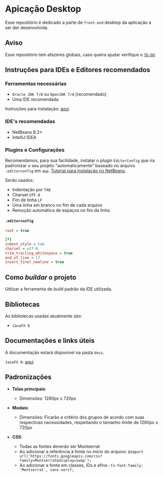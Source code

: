 # Apicação Desktop

Esse repositório é dedicado a parte de `front-end` desktop da aplicação a ser der desenvolvida.

## Aviso

Esse repositório tem afazeres globais, caso queira ajudar verifique o [`TO-DO`](TO-DO.md).

## Instruções para IDEs e Editores recomendados

### Ferramentas necessárias

- `Oracle JDK 7/8` ou `OpenJDK 7/8` [recomendado]
- Uma IDE recomendada

Instruções para instalação: [aqui](https://duckduckgo.com/)

### IDE's recomendadas

- NetBeans 8.2+
- IntelliJ IDEA

### Plugins e Configurações

Recomendamos, para sua facilidade, instalar o plugin `EditorConfig` que ira padronizar o seu projeto "automaticamente" baseado no arquivo `.editorconfig` em `app`. [Tutorial para instalação no NetBeans](https://inf2-2019.github.io/help/editorconfig/).

Serão usados:

- Indentação por `TAB`
- Charset `UTF-8`
- Fim de linha `LF`
- Uma linha em branco no fim de cada arquivo
- Remoção automática de espaços no fim da linha

#### `.editorconfig`

```ini
root = true

[*]
indent_style = tab
charset = utf-8
trim_trailing_whitespace = true
end_of_line = lf
insert_final_newline = true
```

## Como _buildar_ o projeto

Utilizar a ferramenta de _build_ padrão da IDE utilizada.

## Bibliotecas

As bibliotecas usadas atualmente são:

- `JavaFX 8`

## Documentações e links úteis

A documentação estará disponível na pasta `docs`.

`JavaFX 8`: [aqui](https://docs.oracle.com/javase/8/javafx/api/toc.htm)

## Padronizações

- **Telas principais**: 

	- Dimensões: 1280px x 720px
	
- **Modais**:
	
	- Dimensões: Ficarão a critério dos grupos de acordo com suas respectivas necessidades, respeitando o tamanho limite de 1280px x 720px
	
- **CSS**:
	
	- Todas as fontes deverão ser Montserrat
	- Ao adicionar a referência à fonte no _início_ do arquivo: `@import url('https://fonts.googleapis.com/css?family=Montserrat&display=swap');`
	- Ao adicionar a fonte em classes, IDs e afins:`-fx-font-family: 'Montserrat', sans-serif;`
